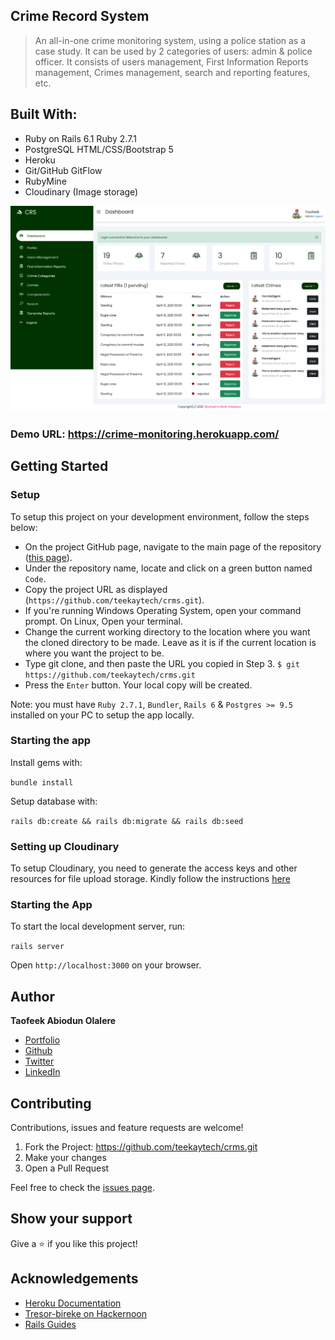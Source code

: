 ## Crime Record System

> An all-in-one crime monitoring system, using a police station as a case study.
> It can be used by 2 categories of users: admin & police officer.
> It consists of users management, First Information Reports management, Crimes management, search and reporting features, etc.

## Built With:
- Ruby on Rails 6.1
  Ruby 2.7.1
- PostgreSQL
  HTML/CSS/Bootstrap 5
- Heroku
- Git/GitHub GitFlow
- RubyMine
- Cloudinary (Image storage)


![Dashboard](shot.png)

### Demo URL: https://crime-monitoring.herokuapp.com/

## Getting Started
### Setup
To setup this project on your development environment, follow the steps below:
- On the project GitHub page, navigate to the main page of the repository ([this page](https://github.com/teekaytech/crms)).
- Under the repository name, locate and click on a green button named `Code`.
- Copy the project URL as displayed (`https://github.com/teekaytech/crms.git`).
- If you're running Windows Operating System, open your command prompt. On Linux, Open your terminal.
- Change the current working directory to the location where you want the cloned directory to be made. Leave as it is if the current location is where you want the project to be.
- Type git clone, and then paste the URL you copied in Step 3.
  `$ git https://github.com/teekaytech/crms.git`
- Press the `Enter` button. Your local copy will be created.

Note: you must have `Ruby 2.7.1`, `Bundler`, `Rails 6` & `Postgres >= 9.5` installed on your PC to setup the app locally.
### Starting the app
Install gems with:

```bundle install```

Setup database with:

```rails db:create && rails db:migrate && rails db:seed```

### Setting up Cloudinary
To setup Cloudinary, you need to generate the  access keys and other resources for file upload storage.
Kindly follow the instructions [here](https://hackernoon.com/creating-image-uploader-in-rails-6-using-cloudinary-and-carrierwave-jp173u1w)

### Starting the App

To start the local development server, run:

```rails server```

Open `http://localhost:3000` on your browser.

## Author
**Taofeek Abiodun Olalere**
- [Portfolio](https://taofeekolalere.me)
- [Github](https://github.com/teekaytech/)
- [Twitter](https://twitter.com/ola_lere)
- [LinkedIn](https://www.linkedin.com/in/olaleretaofeek/)

## Contributing

Contributions, issues and feature requests are welcome!

1. Fork the Project: https://github.com/teekaytech/crms.git
2. Make your changes
2. Open a Pull Request

Feel free to check the [issues page](https://github.com/teekaytech/crms/issues).

## Show your support

Give a :star: if you like this project!

## Acknowledgements

- [Heroku Documentation](https://devcenter.heroku.com/articles/getting-started-with-rails6)
- [Tresor-bireke on Hackernoon](https://hackernoon.com/creating-image-uploader-in-rails-6-using-cloudinary-and-carrierwave-jp173u1w)
- [Rails Guides](https://guides.rubyonrails.org/v4.2.0/index.html)
